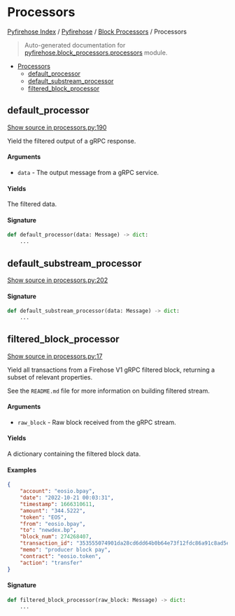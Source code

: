 # Processors

[Pyfirehose Index](../../README.md#pyfirehose-index) /
[Pyfirehose](../index.md#pyfirehose) /
[Block Processors](./index.md#block-processors) /
Processors

> Auto-generated documentation for [pyfirehose.block_processors.processors](https://github.com/Krow10/pyfirehose/blob/main/pyfirehose/block_processors/processors.py) module.

- [Processors](#processors)
  - [default_processor](#default_processor)
  - [default_substream_processor](#default_substream_processor)
  - [filtered_block_processor](#filtered_block_processor)

## default_processor

[Show source in processors.py:190](https://github.com/Krow10/pyfirehose/blob/main/pyfirehose/block_processors/processors.py#L190)

Yield the filtered output of a gRPC response.

#### Arguments

- `data` - The output message from a gRPC service.

#### Yields

The filtered data.

#### Signature

```python
def default_processor(data: Message) -> dict:
    ...
```



## default_substream_processor

[Show source in processors.py:202](https://github.com/Krow10/pyfirehose/blob/main/pyfirehose/block_processors/processors.py#L202)

#### Signature

```python
def default_substream_processor(data: Message) -> dict:
    ...
```



## filtered_block_processor

[Show source in processors.py:17](https://github.com/Krow10/pyfirehose/blob/main/pyfirehose/block_processors/processors.py#L17)

Yield all transactions from a Firehose V1 gRPC filtered block, returning a subset of relevant properties.

See the `README.md` file for more information on building filtered stream.

#### Arguments

- `raw_block` - Raw block received from the gRPC stream.

#### Yields

A dictionary containing the filtered block data.

#### Examples

```json
{
    "account": "eosio.bpay",
    "date": "2022-10-21 00:03:31",
    "timestamp": 1666310611,
    "amount": "344.5222",
    "token": "EOS",
    "from": "eosio.bpay",
    "to": "newdex.bp",
    "block_num": 274268407,
    "transaction_id": "353555074901da28cd6dd64b0b64e73f12fdc86a91c8ad5e25b68952979aeed0",
    "memo": "producer block pay",
    "contract": "eosio.token",
    "action": "transfer"
}
```

#### Signature

```python
def filtered_block_processor(raw_block: Message) -> dict:
    ...
```


